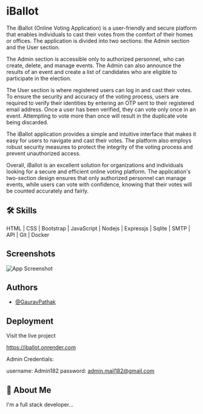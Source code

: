 
# iBallot

The iBallot (Online Voting Application) is a user-friendly and secure platform that enables individuals to cast their votes from the comfort of their homes or offices. The application is divided into two sections: the Admin section and the User section.

The Admin section is accessible only to authorized personnel, who can create, delete, and manage events. The Admin can also announce the results of an event and create a list of candidates who are eligible to participate in the election.

The User section is where registered users can log in and cast their votes. To ensure the security and accuracy of the voting process, users are required to verify their identities by entering an OTP sent to their registered email address. Once a user has been verified, they can vote only once in an event. Attempting to vote more than once will result in the duplicate vote being discarded.

The iBallot application provides a simple and intuitive interface that makes it easy for users to navigate and cast their votes. The platform also employs robust security measures to protect the integrity of the voting process and prevent unauthorized access.

Overall, iBallot is an excellent solution for organizations and individuals looking for a secure and efficient online voting platform. The application's two-section design ensures that only authorized personnel can manage events, while users can vote with confidence, knowing that their votes will be counted accurately and fairly.


## 🛠 Skills
HTML | CSS | Bootstrap | JavaScript | Nodejs | Expressjs | Sqlite | SMTP | API | Git | Docker



## Screenshots

![App Screenshot](./public/images/output.png)


## Authors

- [@GauravPathak](https://github.com/GauravPathak77)
## Deployment

Visit the live project

https://iballot.onrender.com

Admin Credentials:

username: Admin182
password: admin.mail182@gmail.com



## 🚀 About Me
I'm a full stack developer...

